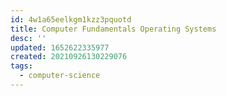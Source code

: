 ```yaml
---
id: 4w1a65eelkgm1kzz3pquotd
title: Computer Fundamentals Operating Systems
desc: ''
updated: 1652622335977
created: 20210926130229076
tags:
  - computer-science
---
```


